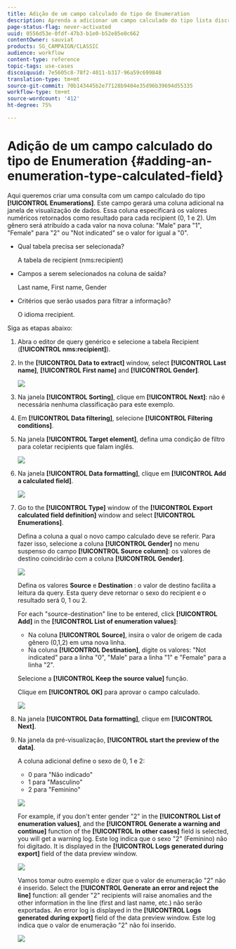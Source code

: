 ```yaml
---
title: Adição de um campo calculado do tipo de Enumeration
description: Aprenda a adicionar um campo calculado do tipo lista discriminada
page-status-flag: never-activated
uuid: 0556d53e-0fdf-47b3-b1e0-b52e85e0c662
contentOwner: sauviat
products: SG_CAMPAIGN/CLASSIC
audience: workflow
content-type: reference
topic-tags: use-cases
discoiquuid: 7e5605c8-78f2-4011-b317-96a59c699848
translation-type: tm+mt
source-git-commit: 70b143445b2e77128b9404e35d96b39694d55335
workflow-type: tm+mt
source-wordcount: '412'
ht-degree: 75%

---
```



# Adição de um campo calculado do tipo de Enumeration {#adding-an-enumeration-type-calculated-field}

Aqui queremos criar uma consulta com um campo calculado do tipo **[!UICONTROL Enumerations]**. Este campo gerará uma coluna adicional na janela de visualização de dados. Essa coluna especificará os valores numéricos retornados como resultado para cada recipient (0, 1 e 2). Um gênero será atribuído a cada valor na nova coluna: &quot;Male&quot; para &quot;1&quot;, &quot;Female&quot; para &quot;2&quot; ou &quot;Not indicated&quot; se o valor for igual a &quot;0&quot;.

* Qual tabela precisa ser selecionada?

   A tabela de recipient (nms:recipient)

* Campos a serem selecionados na coluna de saída?

   Last name, First name, Gender

* Critérios que serão usados para filtrar a informação?

   O idioma rrecipient.

Siga as etapas abaixo:

1. Abra o editor de query genérico e selecione a tabela Recipient (**[!UICONTROL nms:recipient]**).
1. In the **[!UICONTROL Data to extract]** window, select **[!UICONTROL Last name]**, **[!UICONTROL First name]** and **[!UICONTROL Gender]**.

   ![](assets/query_editor_nveau_73.png)

1. Na janela **[!UICONTROL Sorting]**, clique em **[!UICONTROL Next]**: não é necessária nenhuma classificação para este exemplo.
1. Em **[!UICONTROL Data filtering]**, selecione **[!UICONTROL Filtering conditions]**.
1. Na janela **[!UICONTROL Target element]**, defina uma condição de filtro para coletar recipients que falam inglês.

   ![](assets/query_editor_nveau_74.png)

1. Na janela **[!UICONTROL Data formatting]**, clique em **[!UICONTROL Add a calculated field]**.

   ![](assets/query_editor_nveau_75.png)

1. Go to the **[!UICONTROL Type]** window of the **[!UICONTROL Export calculated field definition]** window and select **[!UICONTROL Enumerations]**.

   Defina a coluna a qual o novo campo calculado deve se referir. Para fazer isso, selecione a coluna **[!UICONTROL Gender]** no menu suspenso do campo **[!UICONTROL Source column]**: os valores de destino coincidirão com a coluna **[!UICONTROL Gender]**.

   ![](assets/query_editor_nveau_76.png)

   Defina os valores **Source** e **Destination** : o valor de destino facilita a leitura da query. Esta query deve retornar o sexo do recipient e o resultado será 0, 1 ou 2.

   For each &quot;source-destination&quot; line to be entered, click **[!UICONTROL Add]** in the **[!UICONTROL List of enumeration values]**:

   * Na coluna **[!UICONTROL Source]**, insira o valor de origem de cada gênero (0,1,2) em uma nova linha.
   * Na coluna **[!UICONTROL Destination]**, digite os valores: &quot;Not indicated&quot; para a linha &quot;0&quot;, &quot;Male&quot; para a linha &quot;1&quot; e &quot;Female&quot; para a linha &quot;2&quot;.

   Selecione a **[!UICONTROL Keep the source value]** função.

   Clique em **[!UICONTROL OK]** para aprovar o campo calculado.

   ![](assets/query_editor_nveau_77.png)

1. Na janela **[!UICONTROL Data formatting]**, clique em **[!UICONTROL Next]**.
1. Na janela da pré-visualização, **[!UICONTROL start the preview of the data]**.

   A coluna adicional define o sexo de 0, 1 e 2:

   * 0 para &quot;Não indicado&quot;
   * 1 para &quot;Masculino&quot;
   * 2 para &quot;Feminino&quot;

   ![](assets/query_editor_nveau_78.png)

   For example, if you don&#39;t enter gender &quot;2&quot; in the **[!UICONTROL List of enumeration values]**, and the **[!UICONTROL Generate a warning and continue]** function of the **[!UICONTROL In other cases]** field is selected, you will get a warning log. Este log indica que o sexo &quot;2&quot; (Feminino) não foi digitado. It is displayed in the **[!UICONTROL Logs generated during export]** field of the data preview window.

   ![](assets/query_editor_nveau_79.png)

   Vamos tomar outro exemplo e dizer que o valor de enumeração &quot;2&quot; não é inserido. Select the **[!UICONTROL Generate an error and reject the line]** function: all gender &quot;2&quot; recipients will raise anomalies and the other information in the line (first and last name, etc.) não serão exportadas. An error log is displayed in the **[!UICONTROL Logs generated during export]** field of the data preview window. Este log indica que o valor de enumeração &quot;2&quot; não foi inserido.

   ![](assets/query_editor_nveau_80.png)
